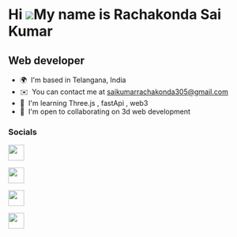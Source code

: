 
Hi ![](https://user-images.githubusercontent.com/18350557/176309783-0785949b-9127-417c-8b55-ab5a4333674e.gif)My name is Rachakonda Sai Kumar
============================================================================================================================================

Web developer
-------------

*   🌍  I'm based in Telangana, India
*   ✉️  You can contact me at [saikumarrachakonda305@gmail.com](mailto:saikumarrachakonda305@gmail.com)
*   🧠  I'm learning Three.js , fastApi , web3
*   🤝  I'm open to collaborating on 3d web development
### Socials
                  
<p align="left">
                          
<a href="https://discord.com/users/sai3005" target="_blank" rel="noreferrer"><img src="https://raw.githubusercontent.com/danielcranney/readme-generator/main/public/icons/socials/discord.svg" width="32" height="32" /></a>
                          
<a href="https://www.github.com/saikumar305" target="_blank" rel="noreferrer"><img src="https://raw.githubusercontent.com/danielcranney/readme-generator/main/public/icons/socials/github.svg" width="32" height="32" /></a>
                          
<a href="https://www.linkedin.com/in/saikumar305" target="_blank" rel="noreferrer"><img src="https://raw.githubusercontent.com/danielcranney/readme-generator/main/public/icons/socials/linkedin.svg" width="32" height="32" /></a>
                          
<a href="https://www.twitter.com/saikumar305" target="_blank" rel="noreferrer"><img src="https://raw.githubusercontent.com/danielcranney/readme-generator/main/public/icons/socials/twitter.svg" width="32" height="32" /></a></p>
